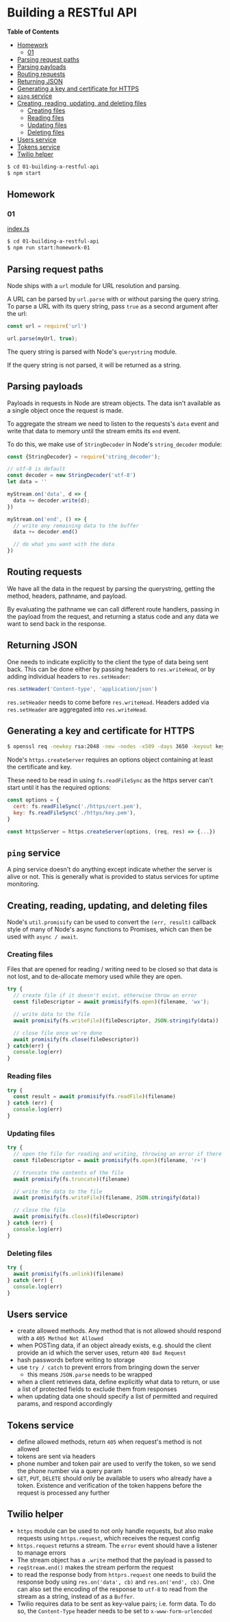 # Building a RESTful API

<!-- START doctoc generated TOC please keep comment here to allow auto update -->
<!-- DON'T EDIT THIS SECTION, INSTEAD RE-RUN doctoc TO UPDATE -->
**Table of Contents**

- [Homework](#homework)
  - [01](#01)
- [Parsing request paths](#parsing-request-paths)
- [Parsing payloads](#parsing-payloads)
- [Routing requests](#routing-requests)
- [Returning JSON](#returning-json)
- [Generating a key and certificate for HTTPS](#generating-a-key-and-certificate-for-https)
- [`ping` service](#ping-service)
- [Creating, reading, updating, and deleting files](#creating-reading-updating-and-deleting-files)
  - [Creating files](#creating-files)
  - [Reading files](#reading-files)
  - [Updating files](#updating-files)
  - [Deleting files](#deleting-files)
- [Users service](#users-service)
- [Tokens service](#tokens-service)
- [Twilio helper](#twilio-helper)

<!-- END doctoc generated TOC please keep comment here to allow auto update -->

```bash
$ cd 01-building-a-restful-api
$ npm start
```

## Homework

### 01

[index.ts](./homework-01/src/index.ts)

```bash
$ cd 01-building-a-restful-api
$ npm run start:homework-01
```

## Parsing request paths

Node ships with a `url` module for URL resolution and parsing.

A URL can be parsed by `url.parse` with or without parsing the query string. To
parse a URL with its query string, pass `true` as a second argument after the
url:

```javascript
const url = require('url')

url.parse(myUrl, true);
```

The query string is parsed with Node's `querystring` module.

If the query string is not parsed, it will be returned as a string.

## Parsing payloads

Payloads in requests in Node are stream objects. The data isn't available as a
single object once the request is made.

To aggregate the stream we need to listen to the requests's `data` event and
write that data to memory until the stream emits its `end` event.

To do this, we make use of `StringDecoder` in Node's `string_decoder` module:

```javascript
const {StringDecoder} = require('string_decoder');

// utf-8 is default
const decoder = new StringDecoder('utf-8')
let data = ''

myStream.on('data', d => {
  data += decoder.write(d);
})

myStream.on('end', () => {
  // write any remaining data to the buffer
  data += decoder.end()

  // do what you want with the data
})
```

## Routing requests

We have all the data in the request by parsing the querystring, getting the
method, headers, pathname, and payload.

By evaluating the pathname we can call different route handlers, passing in the
payload from the request, and returning a status code and any data we want to
send back in the response.

## Returning JSON

One needs to indicate explicitly to the client the type of data being sent back.
This can be done either by passing headers to `res.writeHead`, or by adding
individual headers to `res.setHeader`:

```javascript
res.setHeader('Content-type', 'application/json')
```

`res.setHeader` needs to come before `res.writeHead`. Headers added via
`res.setHeader` are aggregated into `res.writeHead`.

## Generating a key and certificate for HTTPS

```bash
$ openssl req -newkey rsa:2048 -new -nodes -x509 -days 3650 -keyout key.pem -out cert.pem
```

Node's `https.createServer` requires an options object containing at least the
certificate and key.

These need to be read in using `fs.readFileSync` as the https server can't start
until it has the required options:

```javascript
const options = {
  cert: fs.readFileSync('./https/cert.pem'),
  key: fs.readFileSync('./https/key.pem'),
}

const httpsServer = https.createServer(options, (req, res) => {...})
```

## `ping` service

A ping service doesn't do anything except indicate whether the server is alive
or not. This is generally what is provided to status services for uptime
monitoring.

## Creating, reading, updating, and deleting files

Node's `util.promisify` can be used to convert the `(err, result)` callback
style of many of Node's async functions to Promises, which can then be used with
`async / await`.

### Creating files

Files that are opened for reading / writing need to be closed so that data is
not lost, and to de-allocate memory used while they are open.

```javascript
try {
  // create file if it doesn't exist, otherwise throw an error
  const fileDescriptor = await promisify(fs.open)(filename, 'wx');

  // write data to the file
  await promisify(fs.writeFile)(fileDescriptor, JSON.stringify(data))

  // close file once we're done
  await promisify(fs.close(fileDescriptor))
} catch(err) {
  console.log(err)
}
```

### Reading files

```javascript
try {
  const result = await promisify(fs.readFile)(filename)
} catch (err) {
  console.log(err)
}
```

### Updating files

```javascript
try {
  // open the file for reading and writing, throwing an error if there's an issue
  const fileDescriptor = await promisify(fs.open)(filename, 'r+')

  // truncate the contents of the file
  await promisify(fs.truncate)(filename)

  // write the data to the file
  await promisify(fs.writeFile)(filename, JSON.stringify(data))

  // close the file
  await promisify(fs.close)(fileDescriptor)
} catch (err) {
  console.log(err)
}
```

### Deleting files

```javascript
try {
  await promisify(fs.unlink)(filename)
} catch (err) {
  console.log(err)
}
```

## Users service

- create allowed methods. Any method that is not allowed should respond with a
    `405 Method Not Allowed`
- when POSTing data, if an object already exists, e.g. should the client provide
    an id which the server uses, return `400 Bad Request`
- hash passwords before writing to storage
- use `try / catch` to prevent errors from bringing down the server
  - this means `JSON.parse` needs to be wrapped
- when a client retrieves data, define explicitly what data to return, or use a
    list of protected fields to exclude them from responses
- when updating data one should specify a list of permitted and required params,
    and respond accordingly

## Tokens service

- define allowed methods, return `405` when request's method is not allowed
- tokens are sent via headers
- phone number and token pair are used to verify the token, so we send the phone
    number via a query param
- `GET`, `PUT`, `DELETE` should only be available to users who already have a
    token. Existence and verification of the token happens before the request is
    processed any further

## Twilio helper

- `https` module can be used to not only handle requests, but also make requests
    using `https.request`, which receives the request config
- `https.request` returns a stream. The `error` event should have a listener to
    manage errors
- The stream object has a `.write` method that the payload is passed to
- `reqStream.end()` makes the stream perform the request
- to read the response body from `httprs.request` one needs to build the
    response body using `res.on('data', cb)` and `res.on('end', cb)`. One can
    also set the encoding of the response to `utf-8` to read from the stream as
    a string, instead of as a `Buffer`.
- Twilio requires data to be sent as key-value pairs; i.e. form data. To do so,
    the `Content-Type` header needs to be set to `x-www-form-urlencded`
